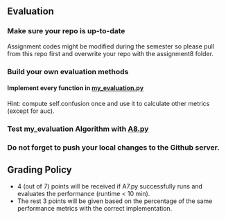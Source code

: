 ## Evaluation

### Make sure your repo is up-to-date

Assignment codes might be modified during the semester so please pull from this repo first and overwrite your repo with the assignment8 folder. 

### Build your own evaluation methods

#### Implement every function in [my_evaluation.py](https://github.com/hil-se/fds/blob/master/assignments/assignment8/my_evaluation.py)
Hint: compute self.confusion once and use it to calculate other metrics (except for auc).

### Test my_evaluation Algorithm with [A8.py](https://github.com/hil-se/fds/blob/master/assignments/assignment8/A8.py)

### Do not forget to push your local changes to the Github server.

 
 ## Grading Policy
 - 4 (out of 7) points will be received if A7.py successfully runs and evaluates the performance (runtime < 10 min).
 - The rest 3 points will be given based on the percentage of the same performance metrics with the correct implementation.

